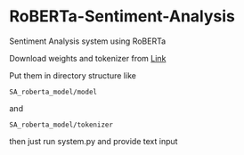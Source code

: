 # RoBERTa-Sentiment-Analysis
Sentiment Analysis system using RoBERTa

Download weights and tokenizer from  [Link](https://drive.google.com/file/d/1x6huEvwfm9ovEYd-aBE44Hels7I7qum0/view?usp=sharing)

Put them in directory structure like 
```
SA_roberta_model/model 
```
and 
``` 
SA_roberta_model/tokenizer
```
then just run system.py and provide text input
